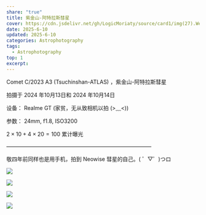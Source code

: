 ```yaml
---
share: "true"
title: 紫金山-阿特拉斯彗星
cover: https://cdn.jsdelivr.net/gh/LogicMoriaty/source/card1/img(27).Webp
date: 2025-6-10
updated: 2025-6-10
categories: Astrophotography
tags:
  - Astrophotography
top: 1
excerpt: 
---
```


Comet C/2023 A3 (Tsuchinshan-ATLAS) ，紫金山-阿特拉斯彗星

拍摄于 2024 年10月13日和 2024 年10月14日  

设备：  Realme GT (家贫，无从致相机以拍 (>﹏<)) 

参数：  24mm, f1.8, ISO3200  

$2\times10+4\times20=100$ 累计曝光  

———————————————————————————  

敬四年前同样也是用手机，拍到 Neowise 彗星的自己。( ゜▽゜)つロ

![](../../source/images/20241014001(ns).png)

![](../../source/images/20241014002(s).png)

![](../../source/images/test0(s)001.png)

![](../../source/images/test2(ns)1.0.png)

